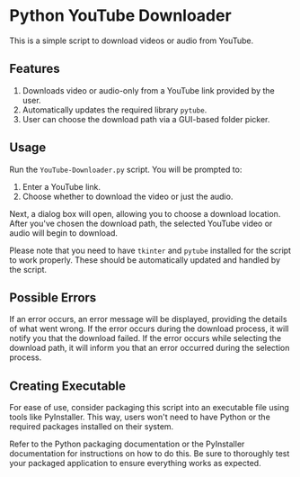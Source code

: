 # Python YouTube Downloader

This is a simple script to download videos or audio from YouTube.

## Features

1. Downloads video or audio-only from a YouTube link provided by the user.
2. Automatically updates the required library `pytube`.
3. User can choose the download path via a GUI-based folder picker.

## Usage

Run the `YouTube-Downloader.py` script. You will be prompted to:

1. Enter a YouTube link.
2. Choose whether to download the video or just the audio.

Next, a dialog box will open, allowing you to choose a download location. After you've chosen the download path, the selected YouTube video or audio will begin to download.

Please note that you need to have `tkinter` and `pytube` installed for the script to work properly. These should be automatically updated and handled by the script.

## Possible Errors

If an error occurs, an error message will be displayed, providing the details of what went wrong. If the error occurs during the download process, it will notify you that the download failed. If the error occurs while selecting the download path, it will inform you that an error occurred during the selection process.

## Creating Executable

For ease of use, consider packaging this script into an executable file using tools like PyInstaller. This way, users won't need to have Python or the required packages installed on their system.

Refer to the Python packaging documentation or the PyInstaller documentation for instructions on how to do this. Be sure to thoroughly test your packaged application to ensure everything works as expected.